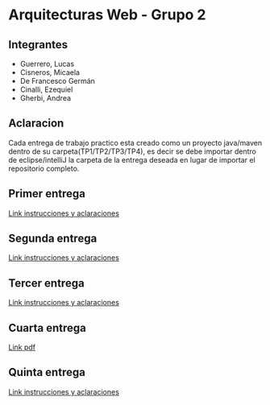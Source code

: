 # Arquitecturas Web - Grupo 2

## Integrantes

-   Guerrero, Lucas
-   Cisneros, Micaela
-   De Francesco Germán
-   Cinalli, Ezequiel
-   Gherbi, Andrea

## Aclaracion

Cada entrega de trabajo practico esta creado como un proyecto java/maven dentro de su carpeta(TP1/TP2/TP3/TP4), es decir se debe importar dentro de eclipse/intelliJ la carpeta de la entrega deseada en lugar de importar el repositorio completo.

## Primer entrega

[Link instrucciones y aclaraciones](https://github.com/ezequielcinalli/tpe-arquitecturas-web/blob/main/TP1/README.md)

## Segunda entrega

[Link instrucciones y aclaraciones](https://github.com/ezequielcinalli/tpe-arquitecturas-web/blob/main/TP2/README.md)

## Tercer entrega

[Link instrucciones y aclaraciones](https://github.com/ezequielcinalli/tpe-arquitecturas-web/blob/main/TP3/README.md)

## Cuarta entrega

[Link pdf](https://github.com/ezequielcinalli/tpe-arquitecturas-web/blob/main/TP4/TP4.pdf)

## Quinta entrega

[Link instrucciones y aclaraciones](https://github.com/ezequielcinalli/tpe-arquitecturas-web/blob/main/TP5/README.md)
